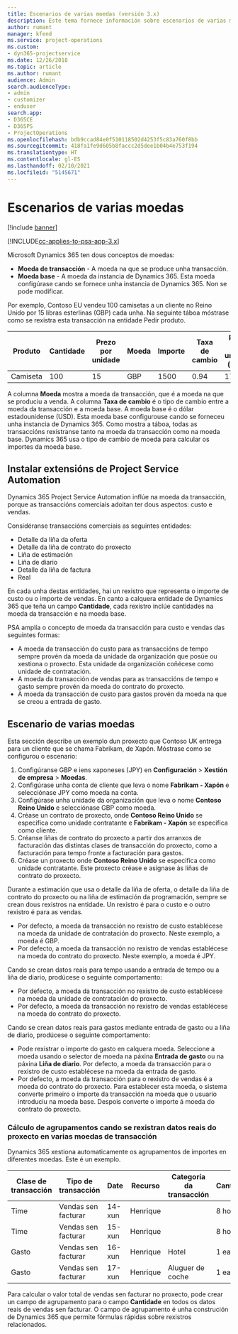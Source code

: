 ```yaml
---
title: Escenarios de varias moedas (versión 3.x)
description: Este tema fornece información sobre escenarios de varias moedas.
author: rumant
manager: kfend
ms.service: project-operations
ms.custom:
- dyn365-projectservice
ms.date: 12/26/2018
ms.topic: article
ms.author: rumant
audience: Admin
search.audienceType:
- admin
- customizer
- enduser
search.app:
- D365CE
- D365PS
- ProjectOperations
ms.openlocfilehash: bdb9ccad84e0f510118502d4253f5c83a760f8bb
ms.sourcegitcommit: 418fa1fe9d605b8faccc2d5dee1b04b4e753f194
ms.translationtype: HT
ms.contentlocale: gl-ES
ms.lasthandoff: 02/10/2021
ms.locfileid: "5145671"
---
```

# <a name="multiple-currency-scenarios"></a>Escenarios de varias moedas

[!include [banner](../includes/psa-now-project-operations.md)]

[!INCLUDE[cc-applies-to-psa-app-3.x](../includes/cc-applies-to-psa-app-3x.md)]

Microsoft Dynamics 365 ten dous conceptos de moedas:

- **Moeda de transacción** - A moeda na que se produce unha transacción. 
- **Moeda base** - A moeda da instancia de Dynamics 365. Esta moeda configúrase cando se fornece unha instancia de Dynamics 365. Non se pode modificar.

Por exemplo, Contoso EU vendeu 100 camisetas a un cliente no Reino Unido por 15 libras esterlinas (GBP) cada unha. Na seguinte táboa móstrase como se rexistra esta transacción na entidade Pedir produto.

| Produto | Cantidade | Prezo por unidade | Moeda | Importe | Taxa de cambio | Prezo por unidade (base)| Cantidade (base)|
|---------|----------|----------------|----------|--------|---------------|----------------------|--------------|
| Camiseta | 100      | 15             | GBP      | 1500   | 0.94          | 17,25 $               | 1725 $       |

A columna **Moeda** mostra a moeda da transacción, que é a moeda na que se produciu a venda. A columna **Taxa de cambio** é o tipo de cambio entre a moeda da transacción e a moeda base. A moeda base é o dólar estadounidense (USD). Esta moeda base configurouse cando se forneceu unha instancia de Dynamics 365.
Como mostra a táboa, todas as transaccións rexístranse tanto na moeda da transacción como na moeda base. Dynamics 365 usa o tipo de cambio de moeda para calcular os importes da moeda base.

## <a name="project-service-automation-extensions"></a>Instalar extensións de Project Service Automation

Dynamics 365 Project Service Automation inflúe na moeda da transacción, porque as transaccións comerciais adoitan ter dous aspectos: custo e vendas.

Considéranse transaccións comerciais as seguintes entidades:

- Detalle da liña da oferta
- Detalle da liña de contrato do proxecto
- Liña de estimación
- Liña de diario
- Detalle da liña de factura
- Real

En cada unha destas entidades, hai un rexistro que representa o importe de custo ou o importe de vendas. En canto a calquera entidade de Dynamics 365 que teña un campo **Cantidade**, cada rexistro inclúe cantidades na moeda da transacción e na moeda base. 

PSA amplía o concepto de moeda da transacción para custo e vendas das seguintes formas:

- A moeda da transacción do custo para as transaccións de tempo sempre provén da moeda da unidade da organización que posúe ou xestiona o proxecto. Esta unidade da organización coñécese como unidade de contratación.
- A moeda da transacción de vendas para as transaccións de tempo e gasto sempre provén da moeda do contrato do proxecto.
- A moeda da transacción de custo para gastos provén da moeda na que se creou a entrada de gasto.

## <a name="multiple-currency-scenario"></a>Escenario de varias moedas

Esta sección describe un exemplo dun proxecto que Contoso UK entrega para un cliente que se chama Fabrikam, de Xapón. Móstrase como se configurou o escenario:

1. Configúranse GBP e iens xaponeses (JPY) en **Configuración** \> **Xestión de empresa** \> **Moedas**. 
2. Configúrase unha conta de cliente que leva o nome **Fabrikam - Xapón** e selecciónase JPY como moeda na conta.
3. Configúrase unha unidade da organización que leva o nome **Contoso Reino Unido** e selecciónase GBP como moeda.
4. Créase un contrato de proxecto, onde **Contoso Reino Unido** se especifica como unidade contratante e **Fabrikam - Xapón** se especifica como cliente.
5. Créanse liñas de contrato do proxecto a partir dos arranxos de facturación das distintas clases de transacción do proxecto, como a facturación para tempo fronte a facturación para gastos.
6. Créase un proxecto onde **Contoso Reino Unido** se especifica como unidade contratante. Este proxecto créase e asígnase ás liñas de contrato do proxecto.


Durante a estimación que usa o detalle da liña de oferta, o detalle da liña de contrato do proxecto ou na liña de estimación da programación, sempre se crean dous rexistros na entidade. Un rexistro é para o custo e o outro rexistro é para as vendas.

- Por defecto, a moeda da transacción no rexistro de custo establécese na moeda da unidade de contratación do proxecto. Neste exemplo, a moeda é GBP.
- Por defecto, a moeda da transacción no rexistro de vendas establécese na moeda do contrato do proxecto. Neste exemplo, a moeda é JPY.

Cando se crean datos reais para tempo usando a entrada de tempo ou a liña de diario, prodúcese o seguinte comportamento:

- Por defecto, a moeda da transacción no rexistro de custo establécese na moeda da unidade de contratación do proxecto.
- Por defecto, a moeda da transacción no rexistro de vendas establécese na moeda do contrato do proxecto.

Cando se crean datos reais para gastos mediante entrada de gasto ou a liña de diario, prodúcese o seguinte comportamento:

- Pode rexistrar o importe do gasto en calquera moeda. Seleccione a moeda usando o selector de moeda na páxina **Entrada de gasto** ou na páxina **Liña de diario**. Por defecto, a moeda da transacción para o rexistro de custo establécese na moeda da entrada de gasto. 
- Por defecto, a moeda da transacción para o rexistro de vendas é a moeda do contrato do proxecto. Para establecer esta moeda, o sistema converte primeiro o importe da transacción na moeda que o usuario introduciu na moeda base. Despois converte o importe á moeda do contrato do proxecto. 

### <a name="computing-roll-ups-when-project-actuals-are-recorded-in-multiple-transaction-currencies"></a>Cálculo de agrupamentos cando se rexistran datos reais do proxecto en varias moedas de transacción

Dynamics 365 xestiona automaticamente os agrupamentos de importes en diferentes moedas. Este é un exemplo.

| Clase de transacción | Tipo de transacción| Date   | Recurso | Categoría da transacción | Cantidade | Prezo por unidade | Importe      | Taxa de cambio | Cantidade en base |
|-------------------|------------------|--------|----------|----------------------|----------|--------------|-------------|---------------|----------------|
| Time              | Vendas sen facturar   | 14-xun | Henrique  |                      | 8 horas    | 20.000 JPY    | 160.000 JPY | 123           | 1300,81 USD    |
| Time              | Vendas sen facturar   | 15-xun | Henrique  |                      | 8 horas    | 20.000 JPY    | 160.000 JPY | 123           | 1300,81 USD    |
| Gasto           | Vendas sen facturar   | 16-xun | Henrique  | Hotel                | 1 ea     | 250 EUR      | 250 EUR     | 0.94          | 265,95 USD     |
| Gasto           | Vendas sen facturar   | 17-xun | Henrique  | Aluguer de coche           | 1 ea     | 150 EUR      | 150 EUR     | 0.94          | 159,57 USD     |

Para calcular o valor total de vendas sen facturar no proxecto, pode crear un campo de agrupamento para o campo **Cantidade** en todos os datos reais de vendas sen facturar. O campo de agrupamento é unha construción de Dynamics 365 que permite fórmulas rápidas sobre rexistros relacionados.
